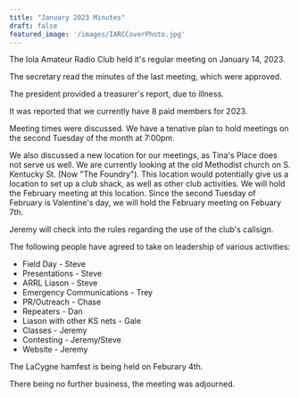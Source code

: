 ```yaml
---
title: "January 2023 Minutes"
draft: false
featured_image: '/images/IARCCoverPhoto.jpg'
---
```


The Iola Amateur Radio Club held it's regular meeting on January 14, 2023.

The secretary read the minutes of the last meeting, which were approved.

The president provided a treasurer's report, due to illness.

It was reported that we currently have 8 paid members for 2023.

Meeting times were discussed.  We have a tenative plan to hold meetings on the second Tuesday of the month at 7:00pm.

We also discussed a new location for our meetings, as Tina's Place does not serve us well.  We are currently looking at the old Methodist church on S. Kentucky St. (Now "The Foundry").  This location would potentially give us a location to set up a club shack, as well as other club activities.  We will hold the February meeting at this location.  Since the second Tuesday of February is Valentine's day, we will hold the February meeting on Febuary 7th.

Jeremy will check into the rules regarding the use of the club's callsign.

The following people have agreed to take on leadership of various activities:

- Field Day - Steve
- Presentations - Steve
- ARRL Liason - Steve
- Emergency Communications - Trey
- PR/Outreach - Chase
- Repeaters - Dan
- Liason with other KS nets - Gale
- Classes - Jeremy
- Contesting - Jeremy/Steve
- Website - Jeremy

The LaCygne hamfest is being held on Feburary 4th.

There being no further business, the meeting was adjourned.
